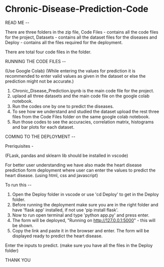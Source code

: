 # Chronic-Disease-Prediction-Code
READ ME --

There are three folders in the zip file, Code Files - contains all the code files for the project, Datasets - contains all the dataset files for the diseases and Deploy - contains all the files required for the deployment.

There are total four code files in the folder.

RUNNING THE CODE FILES --

(Use Google Colab)
(While entering the values for prediction it is recommended to enter valid values as given in the dataset or else the prediction might not be accurate.)

1. Chronic_Disease_Prediction.ipynb is the main code file for the project.
2. uplaod all three datasets and the main code file on the google colab notebook.
3. Run the codes one by one to predict the diseases.
4. To see how we understand and studied the dataset upload the rest three files from the Code Files folder on the same google colab notebook.
5. Run those codes to see the accuracies, correlation matrix, histograms and bar plots for each dataset.


COMING TO THE DEPLOYMENT --

Preriquisites - 

(FLask, pandas and sklearn lib should be installed in vscode)

For better user understanding we have also made the heart disease prediction form deployment where user can enter the values to predict the heart disease.
(using html, css and javascript)

To run this --

1. Open the Deploy folder in vscode or use 'cd Deploy' to get in the Deploy folder.
2. Before running the deployment make sure you are in the right folder and have 'flask app' installed, if not use 'pip install flask'.
3. Now to run open terminal and type 'python app.py' and press enter.
4. The form will be deployed, "Running on http://127.0.0.1:5000" - this will be shown.
5. Copy the link and paste it in the browser and enter. The form will be displayed ready to predict the heart disease.

Enter the inputs to predict.
(make sure you have all the files in the Deploy folder)

THANK YOU
